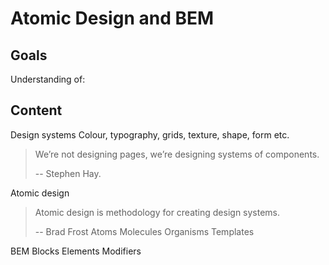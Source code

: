# Atomic Design and BEM

## Goals

Understanding of:

## Content

Design systems
Colour, typography, grids, texture, shape, form etc.

> We’re not designing pages, we’re designing systems of components.
>
> -- Stephen Hay.

Atomic design

> Atomic design is methodology for creating design systems.
>
> -- Brad Frost
Atoms
Molecules
Organisms
Templates

BEM
Blocks
Elements
Modifiers

